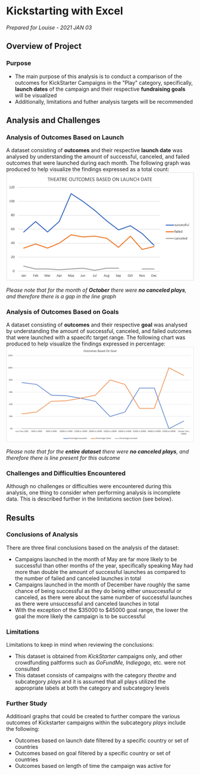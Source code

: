 # Kickstarting with Excel

*Prepared for Louise - 2021 JAN 03*

## Overview of Project

### Purpose

* The main purpose of this analysis is to conduct a comparison of the outcomes for KickStarter Campaigns in the "Play" category, specifically, **launch dates** of the campaign and their respective **fundraising goals** will be visualized
* Additionally, limitations and futher analysis targets will be recommended

## Analysis and Challenges

### Analysis of Outcomes Based on Launch

A dataset consisting of **outcomes** and their respective **launch date** was analysed by understanding the amount of successful, canceled, and failed outcomes that were launched during each month. The following graph was produced to help visualize the findings expressed as a total count:
![Theatre_Outcomes vs Launch](Theatre_Outcomes_vs_Launch.png)

*Please note that for the month of **October** there were **no canceled plays**, and therefore there is a gap in the line graph*

### Analysis of Outcomes Based on Goals

A dataset consisting of **outcomes** and their respective **goal** was analysed by understanding the amount of successful, canceled, and failed outcomes that were launched with a spaecifc target range. The following chart was produced to help visualize the findings expressed in percentage:
![Outcomes vs Goals](Outcomes_vs_Goals.png)

*Please note that for the **entire dataset** there were **no canceled plays**, and therefore there is line present for this outcome*

### Challenges and Difficulties Encountered

Although no challenges or difficulties were encountered during this analysis, one thing to consider when performing analysis is incomplete data. This is described further in the limitations section (see below).

## Results

### Conclusions of Analysis

There are three final conclusions based on the analysis of the dataset:
* Campaigns launched in the month of May are far more likely to be successful than other months of the year, specifically speaking May had more than double the amount of successful launches as compared to the number of failed and canceled launches in total
* Campaigns launched in the month of December have roughly the same chance of being successful as they do being either unsuccessful or canceled, as there were about the same number of successful launches as there were unsuccessful and canceled launches in total
* With the exception of the $35000 to $45000 goal range, the lower the goal the more likely the campaign is to be successful

### Limitations 

Limitations to keep in mind when reviewing the conclusions:
* This dataset is obtained from *KickStarter* campaigns only, and other crowdfunding paltforms such as *GoFundMe, Indiegogo,* etc. were not consulted
* This dataset consists of campaigns with the category *theatre* and subcategory *plays* and it is assumed that all plays utilized the appropriate labels at both the category and subcategory levels

### Further Study

Additioanl graphs that could be created to further compare the various outcomes of Kickstarter campaigns within the subcategory *plays* include the following:
* Outcomes based on launch date filtered by a specific country or set of countries
* Outcomes based on goal filtered by a specific country or set of countries
* Outcomes based on length of time the campaign was active for
